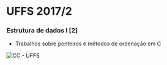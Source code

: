 # UFFS 2017/2
### Estrutura de dados I [2]
- Trabalhos sobre ponteiros e métodos de ordenação em C

![CC - UFFS](http://i.imgur.com/lLClOaR.png)
